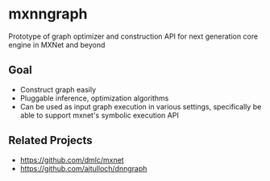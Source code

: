 # mxnngraph
Prototype of graph optimizer and construction API for next generation core engine in MXNet and beyond

## Goal
- Construct graph easily
- Pluggable inference, optimization algorithms
- Can be used as input graph execution in various settings, specifically be able to support mxnet's symbolic execution API

## Related Projects
- https://github.com/dmlc/mxnet
- https://github.com/ajtulloch/dnngraph


